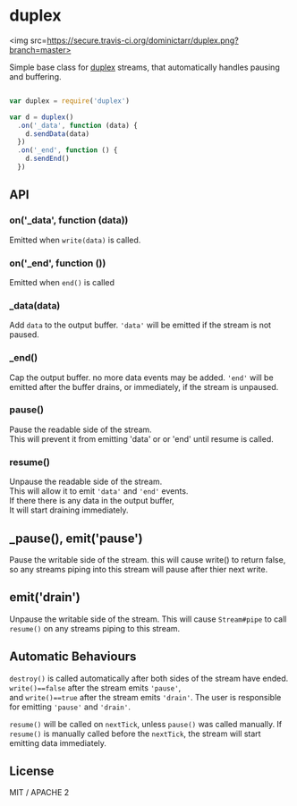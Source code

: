 # duplex

<img src=https://secure.travis-ci.org/dominictarr/duplex.png?branch=master>


Simple base class for [duplex](https://github.com/dominictarr/stream-spec#duplex) streams, that automatically handles pausing and buffering.

``` js

var duplex = require('duplex')

var d = duplex()
  .on('_data', function (data) {
    d.sendData(data)
  })
  .on('_end', function () {
    d.sendEnd()
  })
```

## API

### on('_data', function (data))

Emitted when `write(data)` is called.

### on('_end', function ())

Emitted when `end()` is called

### _data(data)

Add `data` to the output buffer. 
`'data'` will be emitted if the stream is not paused.

### _end()

Cap the output buffer. no more data events may be added.
`'end'` will be emitted after the buffer drains, 
or immediately, if the stream is unpaused.

### pause()

Pause the readable side of the stream.  
This will prevent it from emitting 'data' or or 'end'
until resume is called.

### resume()
Unpause the readable side of the stream.  
This will allow it to emit `'data'` and `'end'` events.  
If there there is any data in the output buffer,  
It will start draining immediately.  

## _pause(), emit('pause')

Pause the writable side of the stream. this will cause write() to return false,
so any streams piping into this stream will pause after thier next write.

## emit('drain')

Unpause the writable side of the stream. This will cause `Stream#pipe` to call `resume()`
on any streams piping to this stream.

## Automatic Behaviours

`destroy()` is called automatically after both sides of the stream have ended.
`write()==false` after the stream emits `'pause'`,  
and `write()==true` after the stream emits `'drain'`.
The user is responsible for emitting `'pause'` and `'drain'`.

`resume()` will be called on `nextTick`, unless `pause()` was called manually.
If `resume()` is manually called before the `nextTick`, the stream will start emitting data
immediately.

## License

MIT / APACHE 2
